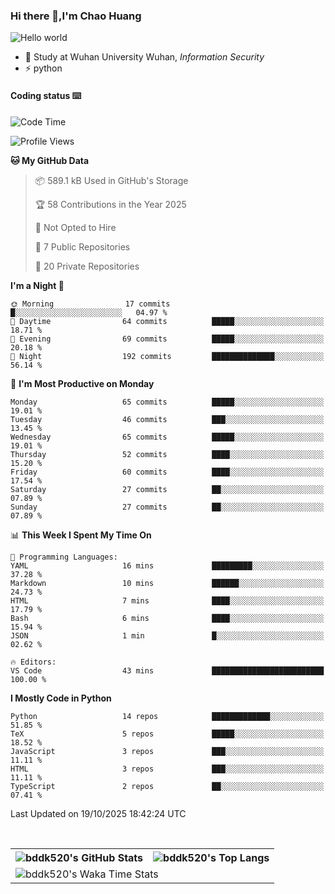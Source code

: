 ### Hi there 👋,I'm Chao Huang


<img src="https://raw.githubusercontent.com/sagar-viradiya/sagar-viradiya/master/resources/banner.png" alt="Hello world">


<br/>


- 🍻  Study at Wuhan University Wuhan, _Information Security_
- ⚡  python



#### Coding status  ⌨️

<!--START_SECTION:waka-->
![Code Time](http://img.shields.io/badge/Code%20Time-926%20hrs%2024%20mins-blue)

![Profile Views](http://img.shields.io/badge/Profile%20Views-1-blue)

**🐱 My GitHub Data** 

> 📦 589.1 kB Used in GitHub's Storage 
 > 
> 🏆 58 Contributions in the Year 2025
 > 
> 🚫 Not Opted to Hire
 > 
> 📜 7 Public Repositories 
 > 
> 🔑 20 Private Repositories 
 > 
**I'm a Night 🦉** 

```text
🌞 Morning                17 commits          █░░░░░░░░░░░░░░░░░░░░░░░░   04.97 % 
🌆 Daytime                64 commits          █████░░░░░░░░░░░░░░░░░░░░   18.71 % 
🌃 Evening                69 commits          █████░░░░░░░░░░░░░░░░░░░░   20.18 % 
🌙 Night                  192 commits         ██████████████░░░░░░░░░░░   56.14 % 
```
📅 **I'm Most Productive on Monday** 

```text
Monday                   65 commits          █████░░░░░░░░░░░░░░░░░░░░   19.01 % 
Tuesday                  46 commits          ███░░░░░░░░░░░░░░░░░░░░░░   13.45 % 
Wednesday                65 commits          █████░░░░░░░░░░░░░░░░░░░░   19.01 % 
Thursday                 52 commits          ████░░░░░░░░░░░░░░░░░░░░░   15.20 % 
Friday                   60 commits          ████░░░░░░░░░░░░░░░░░░░░░   17.54 % 
Saturday                 27 commits          ██░░░░░░░░░░░░░░░░░░░░░░░   07.89 % 
Sunday                   27 commits          ██░░░░░░░░░░░░░░░░░░░░░░░   07.89 % 
```


📊 **This Week I Spent My Time On** 

```text
💬 Programming Languages: 
YAML                     16 mins             █████████░░░░░░░░░░░░░░░░   37.28 % 
Markdown                 10 mins             ██████░░░░░░░░░░░░░░░░░░░   24.73 % 
HTML                     7 mins              ████░░░░░░░░░░░░░░░░░░░░░   17.79 % 
Bash                     6 mins              ████░░░░░░░░░░░░░░░░░░░░░   15.94 % 
JSON                     1 min               █░░░░░░░░░░░░░░░░░░░░░░░░   02.62 % 

🔥 Editors: 
VS Code                  43 mins             █████████████████████████   100.00 % 
```

**I Mostly Code in Python** 

```text
Python                   14 repos            █████████████░░░░░░░░░░░░   51.85 % 
TeX                      5 repos             █████░░░░░░░░░░░░░░░░░░░░   18.52 % 
JavaScript               3 repos             ███░░░░░░░░░░░░░░░░░░░░░░   11.11 % 
HTML                     3 repos             ███░░░░░░░░░░░░░░░░░░░░░░   11.11 % 
TypeScript               2 repos             ██░░░░░░░░░░░░░░░░░░░░░░░   07.41 % 
```




 Last Updated on 19/10/2025 18:42:24 UTC
<!--END_SECTION:waka-->

<br/>

<table>
  <tr>
    <th>
      <img alt="bddk520's GitHub Stats" src="https://github-readme-stats-git-masterrstaa-rickstaa.vercel.app/api?username=bddk520&show_icons=true&theme=transparent&hide_border=true" align="center" />
    </th>
    <th>
      <img alt="bddk520's Top Langs" src="https://github-readme-stats-git-masterrstaa-rickstaa.vercel.app/api/top-langs/?username=bddk520&layout=compact&theme=transparent&hide_border=true&langs_count=10&hide=CMake" align="center" /> 
    </th>
  </tr>
  <tr>
    <td colspan=2>
      <img alt="bddk520's Waka Time Stats" src="https://github-readme-stats.vercel.app/api/wakatime?username=bddk&hide_border=true&layout=compact&theme=transparent&custom_title=WorkTimeThisWeek&range=last_7_days" align="center"/>
    </td>
  </tr>
</table>
